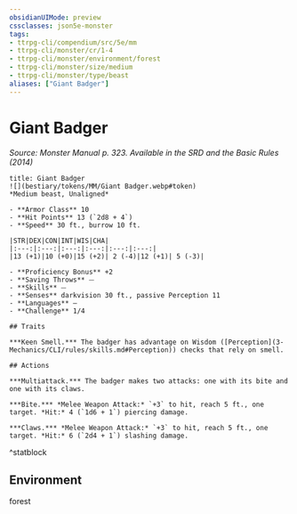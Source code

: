```yaml
---
obsidianUIMode: preview
cssclasses: json5e-monster
tags:
- ttrpg-cli/compendium/src/5e/mm
- ttrpg-cli/monster/cr/1-4
- ttrpg-cli/monster/environment/forest
- ttrpg-cli/monster/size/medium
- ttrpg-cli/monster/type/beast
aliases: ["Giant Badger"]
---
```

# Giant Badger
*Source: Monster Manual p. 323. Available in the <span title='Systems Reference Document (5.1)'>SRD</span> and the Basic Rules (2014)*  

```ad-statblock
title: Giant Badger
![](bestiary/tokens/MM/Giant Badger.webp#token)
*Medium beast, Unaligned*

- **Armor Class** 10
- **Hit Points** 13 (`2d8 + 4`)
- **Speed** 30 ft., burrow 10 ft.

|STR|DEX|CON|INT|WIS|CHA|
|:---:|:---:|:---:|:---:|:---:|:---:|
|13 (+1)|10 (+0)|15 (+2)| 2 (-4)|12 (+1)| 5 (-3)|

- **Proficiency Bonus** +2
- **Saving Throws** ⏤
- **Skills** ⏤
- **Senses** darkvision 30 ft., passive Perception 11
- **Languages** —
- **Challenge** 1/4

## Traits

***Keen Smell.*** The badger has advantage on Wisdom ([Perception](3-Mechanics/CLI/rules/skills.md#Perception)) checks that rely on smell.

## Actions

***Multiattack.*** The badger makes two attacks: one with its bite and one with its claws.

***Bite.*** *Melee Weapon Attack:* `+3` to hit, reach 5 ft., one target. *Hit:* 4 (`1d6 + 1`) piercing damage.

***Claws.*** *Melee Weapon Attack:* `+3` to hit, reach 5 ft., one target. *Hit:* 6 (`2d4 + 1`) slashing damage.
```
^statblock

## Environment

forest